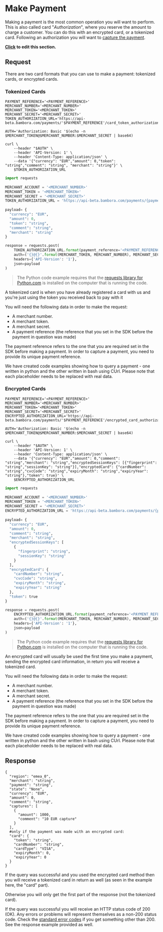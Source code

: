 # Make Payment

Making a payment is the most common operation you will want to perform. This is also called card "*Authorization*", where you reserve the amount to charge a customer. You can do this with an encrypted card, or a tokenized card. Following an authorization you will want to [capture the payment](./api.html#capture-payment).

**[Click](https://github.com/bambora/dev.bambora.com/blob/master/source/includes/api/_make_payment.md) to edit this section.**


## Request

There are two card formats that you can use to make a payment: tokenized cards, or encrypted cards.

### Tokenized Cards
```shell
PAYMENT_REFERENCE='<PAYMENT_REFERENCE>'
MERCHANT_NUMBER='<MERCHANT_NUMBER>'
MERCHANT_TOKEN='<MERCHANT_TOKEN>'
MERCHANT_SECRET='<MERCHANT_SECRET>'
TOKEN_AUTHORIZATION_URL='https://api-beta.bambora.com/payments/'$PAYMENT_REFERENCE'/card_token_authorization/'
​
AUTH='Authorization: Basic '$(echo -n $MERCHANT_TOKEN@$MERCHANT_NUMBER:$MERCHANT_SECRET | base64)
​
curl \
    --header "$AUTH" \
    --header 'API-Version: 1' \
    --header 'Content-Type: application/json' \
    --data '{"currency": "EUR","amount": 0,"token": "string","comment": "string", "merchant": "string"}' \
    $TOKEN_AUTHORIZATION_URL
```
```python
import requests
​
MERCHANT_ACCOUNT = '<MERCHANT_NUMBER>'
MERCHANT_TOKEN = '<MERCHANT_TOKEN>'
MERCHANT_SECRET = '<MERCHANT_SECRET>'
TOKEN_AUTHORIZATION_URL = 'https://api-beta.bambora.com/payments/{payment_reference}/card_token_authorization/'
​
payload= {
  "currency": "EUR",
  "amount": 0,
  "token": "string",
  "comment": "string",
  "merchant": "string"
}

response = requests.post(
    TOKEN_AUTHORIZATION_URL.format(payment_reference='<PAYMENT_REFERENCE>'),
    auth=('{}@{}'.format(MERCHANT_TOKEN, MERCHANT_NUMBER), MERCHANT_SECRET),
    headers={'API-Version': '1'},
    json=payload
)
```
> The Python code example requires that the [requests library for Python.com](https://github.com/kennethreitz/requests/) is installed on the computer that is running the code.

A tokenized card is when you have already registered a card with us and you're just using the token you received back to pay with it

You will need the following data in order to make the request:

  * A merchant number.
  * A merchant token.
  * A merchant secret.
  * A payment reference (the reference that you set in the SDK before the payment in question was made)

The payment reference refers to the one that you are required set in the SDK before making a payment. In order to capture a payment, you need to provide its unique payment reference.

We have created code examples showing how to query a payment - one written in python and the other written in bash using CUrl. Please note that each placeholder needs to be replaced with real data.

### Encrypted Cards
```shell
PAYMENT_REFERENCE='<PAYMENT_REFERENCE>'
MERCHANT_NUMBER='<MERCHANT_NUMBER>'
MERCHANT_TOKEN='<MERCHANT_TOKEN>'
MERCHANT_SECRET='<MERCHANT_SECRET>'
ENCRYPTED_AUTHORIZATION_URL='https://api-beta.bambora.com/payments/'$PAYMENT_REFERENCE'/encrypted_card_authorization'
​
AUTH='Authorization: Basic '$(echo -n $MERCHANT_TOKEN@$MERCHANT_NUMBER:$MERCHANT_SECRET | base64)
​
curl \
    --header "$AUTH" \
    --header 'API-Version: 1' \
    --header 'Content-Type: application/json' \
    --data '{"currency": "EUR","amount": 0,"comment": "string","merchant": "string","encryptedSessionKeys": [{"fingerprint": "string","sessionKey": "string"}],"encryptedCard": {"cardNumber": "string","cvcCode": "string","expiryMonth": "string","expiryYear": "string"},"token": true}' \
    $ENCRYPTED_AUTHORIZATION_URL
```
```python
import requests
​
MERCHANT_ACCOUNT = '<MERCHANT_NUMBER>'
MERCHANT_TOKEN = '<MERCHANT_TOKEN>'
MERCHANT_SECRET = '<MERCHANT_SECRET>'
ENCRYPTED_AUTHORIZATION_URL = 'https://api-beta.bambora.com/payments/{payment_reference}/encrypted_card_authorization/'
​
payload= {
  "currency": "EUR",
  "amount": 0,
  "comment": "string",
  "merchant": "string",
  "encryptedSessionKeys": [
    {
      "fingerprint": "string",
      "sessionKey": "string"
    }
  ],
  "encryptedCard": {
    "cardNumber": "string",
    "cvcCode": "string",
    "expiryMonth": "string",
    "expiryYear": "string"
  },
  "token": true
}

response = requests.post(
    ENCRYPTED_AUTHORIZATION_URL.format(payment_reference='<PAYMENT_REFERENCE>'),
    auth=('{}@{}'.format(MERCHANT_TOKEN, MERCHANT_NUMBER), MERCHANT_SECRET),
    headers={'API-Version': '1'},
    json=payload
)
```

> The Python code example requires that the [requests library for Python.com](https://github.com/kennethreitz/requests/) is installed on the computer that is running the code.

An encrypted card will usually be used the first time you make a payment, sending the encrypted card information, in return you will receive a tokenized card.

You will need the following data in order to make the request:

  * A merchant number.
  * A merchant token.
  * A merchant secret.
  * A payment reference (the reference that you set in the SDK before the payment in question was made)

The payment reference refers to the one that you are required set in the SDK before making a payment. In order to capture a payment, you need to provide its unique payment reference.

We have created code examples showing how to query a payment - one written in python and the other written in bash using CUrl. Please note that each placeholder needs to be replaced with real data.

## Response

```Response
{
  "region": "emea_0",
  "merchant": "string",
  "payment": "string",
  "state": "None",
  "currency": "EUR",
  "amount": 0,
  "comment": "string",
  "captures": [
    {
      "amount": 1000,
      "comment": "10 EUR capture"
    }
  ],
  #only if the payment was made with an encrypted card:
  "card": {
    "token": "string",
    "cardNumber": "string",
    "cardType": "VISA",
    "expiryMonth": 0,
    "expiryYear": 0
  }
}
```
If the query was successful and you used the encrypted card method then you will receive a tokenized card in return as well (as seen in the example here, the "card" part).

Otherwise you will only get the first part of the response (not the tokenized card).

If the query was successful you will receive an HTTP status code of 200 (OK). Any errors or problems will represent themselves as a non-200 status code. Check the [standard error codes](./api.html#errors) if you get something other than 200. See the response example provided as well.
